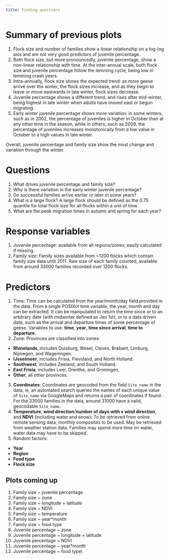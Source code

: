 ```yaml
---
title: Finding questions
---
```


# Summary of previous plots
1. Flock size and number of families show a linear relationship on a log-log axis and are not very good predictors of juvenile percentage.
2. Both flock size, but more pronouncedly, juvenile percentage, show a non-linear relationship with time. At the inter-annual scale, both flock size and juvenile percentage follow the lemming cycle, being low in lemming crash years.
3. Intra-annually, flock size shows the expected trend: as more geese arrive over the winter, the flock sizes increase, and as they begin to leave or move eastwards in late winter, flock sizes decrease.
4. Juvenile percentage shows a different trend, and rises after mid-winter, being highest in late winter when adults have moved east or begun migrating.
5. Early winter juvenile percentage shows more variation: in some winters, such as in 2002, the percentage of juveniles is higher in October than at any other time in the season, while in others, such as 2009, the percentage of juveniles increases monotonically from a low value in October to a high values in late winter.

Overall, juvenile percentage and family size show the most change and variation through the winter.

# Questions

1. What drives juvenile percentage and family size?
2. Why is there variation in the early winter juvenile percentage?
3. Do successful families arrive earlier or later in some years?
4. What is a large flock? A large flock should be defined as the 0.75 quantile for total flock size for all flocks within a unit of time.
5. What are the peak migration times in autumn and spring for each year?

# Response variables
1. Juvenile percentage: available from all regions/zones, easily calculated if missing.
2. Family size: Family sizes available from ~1200 flocks which contain family size data until 2011. Raw size of each family counted, available from around 33000 families recorded over 1200 flocks.

# Predictors
1. Time: Time can be calculated from the year/month/day field provided in the data. From a single POSIXct time variable, the year, month and day can be extracted. It can be manipulated to return the time since or to an arbitrary date (with midwinter defined as Jan 1st), or to a data driven date, such as the arrival and departure times of some percentage of geese. Variables to use: **time**, **year**, **time since arrival**, **time to departure**.
2. Zone: Provinces are classified into zones:
 - **Rhinelands**, includes Duisburg, Wesel, Cleves, Brabant, Limburg, Nijmegen, and Wageningen.
 - **IJsselmeer**, includes Frisia, Flevoland, and North Holland.
 - **Southwest**, includes Zeeland, and South Holland.
 - **East Frisia**, includes Leer, Drenthe, and Groningen,
 - **Other**, all other provinces.
3. **Coordinates**: Coordinates are geocoded from the field ```Site_name``` in the data, ie, an automated search queries the names of each unique value of ```Site_name``` via GoogleMaps and returns a pair of coordinates if found. For the 33000 families in the data, around 31000 have a valid, geocodable ```Site_name```.
4. **Temperature**, **wind direction**/**number of days with *x* wind direction**, and **NDVI** (including water and snow): To be retrieved from online remote sensing data, monthly composites to be used. May be retrieved from weather station data. Families may spend more time on water, water data may have to be skipped.
5. Random factors:
 - **Year**
 - **Region**
 - **Food type**
 - **Flock size**

## Plots coming up

1. Family size ~ juvenile percentage
2. Family size ~ zone
3. Family size ~ longitude + latitude
4. Family size ~ NDVI
5. Family size ~ temperature
6. Family size ~ year*month
7. Family size ~ food type
8. Juvenile percentage ~ zone
9. Juvenile percentage ~ longitude + latitude
10. Juvenile percentage ~ NDVI
11. Juvenile percentage ~ year*month
12. Juvenile percentage ~ food type\
